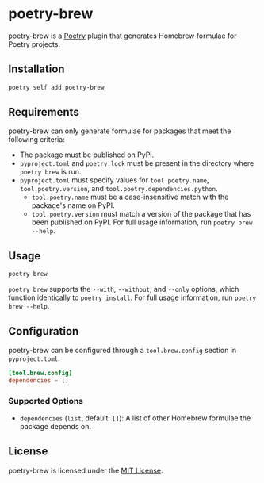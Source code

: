 # poetry-brew

poetry-brew is a [Poetry](https://python-poetry.org/) plugin that generates Homebrew formulae for Poetry projects.

## Installation

```bash
poetry self add poetry-brew
```
## Requirements

poetry-brew can only generate formulae for packages that meet the following criteria:

- The package must be published on PyPI.
- `pyproject.toml` and `poetry.lock` must be present in the directory where `poetry brew` is run.
- `pyproject.toml` must specify values for `tool.poetry.name`, `tool.poetry.version`,
  and `tool.poetry.dependencies.python`.
    - `tool.poetry.name` must be a case-insensitive match with the package's name on PyPI.
    - `tool.poetry.version` must match a version of the package that has been published on PyPI.
     For full usage information, run `poetry brew --help`.

## Usage

```bash
poetry brew
```

`poetry brew` supports the `--with`, `--without`, and `--only` options, which function identically to `poetry install`.
For full usage information, run `poetry brew --help`.

## Configuration

poetry-brew can be configured through a `tool.brew.config` section in `pyproject.toml`.

```toml
[tool.brew.config]
dependencies = []
```

### Supported Options

- `dependencies` (`list`, default: `[]`): A list of other Homebrew formulae the package depends on.

## License

poetry-brew is licensed under the [MIT License](https://github.com/celsiusnarhwal/laureate/blob/HEAD/LICENSE.md).